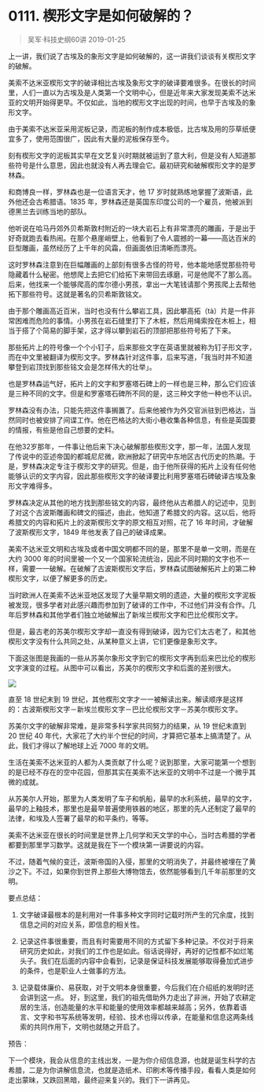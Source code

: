 # 0111. 楔形文字是如何破解的？
> 吴军·科技史纲60讲
2019-01-25

上一讲，我们说了古埃及的象形文字是如何破解的，这一讲我们谈谈有关楔形文字的破解。

美索不达米亚楔形文字的破译相比古埃及象形文字的破译要难很多。在很长的时间里，人们一直以为古埃及是人类第一个文明中心，但是近年来大家发现美索不达米亚的文明开始得更早。不仅如此，当地的楔形文字出现的时间，也早于古埃及的象形文字。

由于美索不达米亚采用泥板记录，而泥板的制作成本极低，比古埃及用的莎草纸便宜多了，使用范围很广，因此有大量的泥板保存至今。

刻有楔形文字的泥板其实早在文艺复兴时期就被运到了意大利，但是没有人知道那些符号是什么意思，因此也就没有人再去理会它。最初研究和破解楔形文字的是罗林森。

和商博良一样，罗林森也是一位语言天才，他 17 岁时就熟练地掌握了波斯语，此外他还会古希腊语。1835 年，罗林森还是英国东印度公司的一个雇员，他被派到德黑兰去训练当地的部队。

他听说在哈马丹郊外贝希斯敦村附近的一块大岩石上有非常漂亮的雕画，于是出于好奇就跑去看热闹。在那个悬崖峭壁上，他看到了令人震撼的一幕——高达百米的巨型雕画，虽然经历了上千年的风霜，但画面依旧清晰而漂亮。

这时罗林森注意到在巨幅雕画的上部刻有很多古怪的符号，他本能地感觉那些符号隐藏着什么秘密。他想爬上去把它们给拓下来带回去琢磨，可是他爬不了那么高。后来，他找来一个能够爬高的库尔德小男孩，拿出一大笔钱请那个男孩爬上去帮他拓下那些符号。这就是著名的贝希斯敦铭文。

由于那个雕画高近百米，当时也没有什么攀岩工具，因此攀高拓（tà）片是一件非常困难而危险的事情。小男孩在岩石缝里打下了木桩，然后用绳索拴在木桩上，相当于搭了个简易的脚手架，这才得以攀到岩石的顶部把那些符号拓了下来。

那些拓片上的符号像一个个小钉子，后来那些文字在英语里就被称为钉子形文字，而在中文里被翻译为楔形文字。罗林森针对这件事，后来写道，「我当时并不知道攀登到岩顶找到那些铭文会是怎样伟大的壮举」。

也是罗林森运气好，拓片上的文字和罗塞塔石碑上的一样也是三种，那么它们应该是三种不同的文字。但是和罗塞塔石碑所不同的是，这三种文字他一种也不认识。

罗林森没有办法，只能先把这件事搁置了。后来他被作为外交官派驻到巴格达，当然同时也被安排了间谍工作。他在巴格达的大街小巷收集各种信息，有些是英国要的情报，有些是他自己想要的史料。

在他32岁那年，一件事让他后来下决心破解那些楔形文字，那一年，法国人发现了传说中的亚述帝国的都城尼尼微，欧洲掀起了研究中东地区古代历史的热潮。于是，罗林森决定专注于楔形文字的研究。但是，由于他所获得的拓片上没有任何他能够认识的文字内容，因此那些楔形文字的破译要比利用罗塞塔石碑破译古埃及象形文字难得多。

罗林森决定从其他的地方找到那些铭文的内容，最终他从古希腊人的记述中，见到了对这个古波斯雕画和碑文的描述，由此，他知道了希腊文的内容。这以后，他将希腊文的内容和拓片上的波斯楔形文字的原文相互对照，花了 16 年时间，才破解了波斯楔形文字，1849 年他发表了自己的破译成果。

美索不达米亚文明和古埃及或者中国文明都不同的是，那里不是单一文明，而是在大约 3000 年的时间里被一个又一个国家轮流统治，因此不同时期的文字也不一样，需要一一破解。在破解了古波斯楔形文字后，罗林森试图破解拓片上的第二种楔形文字，以便了解更多的历史。

当时欧洲人在美索不达米亚地区发现了大量早期文明的遗迹，大量的楔形文字泥板被发现，很多学者对此感兴趣而参加到了破译的工作中，不过他们并没有合作。几年后罗林森和其他学者们独立地破解出了新埃兰楔形文字和巴比伦楔形文字。

但是，最古老的苏美尔楔形文字却一直没有得到破译，因为它们太古老了，和其他楔形文字没有什么共同之处，从某种意义上讲，它们更像是象形文字。

下面这张图是我画的一些从苏美尔象形文字到它的楔形文字再到后来巴比伦的楔形文字演变的过程。从图中可以看出，苏美尔的楔形文字和后面的差别很大。

![](https://raw.githubusercontent.com/dalong0514/selfstudy/master/图片链接/吴军/2019019.jpg)

直至 18 世纪末到 19 世纪，其他楔形文字才一一被解读出来。解读顺序是这样的：古波斯楔形文字－新埃兰楔形文字－巴比伦楔形文字－苏美尔楔形文字。

苏美尔文字的破解非常难，是非常多科学家共同努力的结果，从 19 世纪末直到 20 世纪 40 年代，大家花了大约半个世纪的时间，才算把它基本上搞清楚了。从此，我们才得以了解地球上近 7000 年的文明。

生活在美索不达米亚的人都为人类贡献了什么呢？说到那里，大家可能第一个想到的是已经不存在的空中花园，但那其实在美索不达米亚的文明中不过是一个微乎其微的成就。

从苏美尔人开始，那里为人类发明了车子和帆船，最早的水利系统，最早的文字，最早的上釉技术，那里也是最早普遍使用铁器的地区，那里的先人还制定了最早的法律，和埃及人签署了最早的和平条约，等等。

美索不达米亚在很长的时间里是世界上几何学和天文学的中心，当时古希腊的学者都要到那里学习数学。这就是我在下一个模块第一讲要说的内容。

不过，随着气候的变迁，波斯帝国的入侵，那里的文明消失了，并最终被埋在了黄沙之下。不过，如果你到世界上那些大博物馆去，依然能够看到几千年前那里的文明。

要点总结：

1. 文字破译最根本的是利用对一件事多种文字同时记载时所产生的冗余度，找到信息之间的对应关系，即信息的相关性。

2. 记录这件事很重要，而且有时需要用不同的方式留下多种记录。不仅对于将来研究历史如此，对我们的工作也是如此。俗话说得好，再好的记性都不如烂笔头子。我们在后面的内容中会看到，记录是保证科技发展能够取得叠加式进步的条件，也是职业人士做事的方法。
3. 记录载体廉价、易获取，对于文明本身很重要，今后我们在介绍纸的发明时还会讲到这一点。
好，到这里，我们的祖先借助外力走出了非洲，开始了农耕定居的生活，创造能量的水平和能量的使用效率都越来越高；另外，依靠着语言、文字和书写系统等发明，经验、技术也得以传承，在能量和信息这两条线索的共同作用下，文明也就随之开启了。

预告：

下一个模块，我会从信息的主线出发，一是为你介绍信息源，也就是诞生科学的古希腊，二是为你讲解信息流，也就是造纸术、印刷术等传播手段，看看人类是如何走出蒙昧，又跌回黑暗，最终迎来复兴的。我们下一讲再见。


